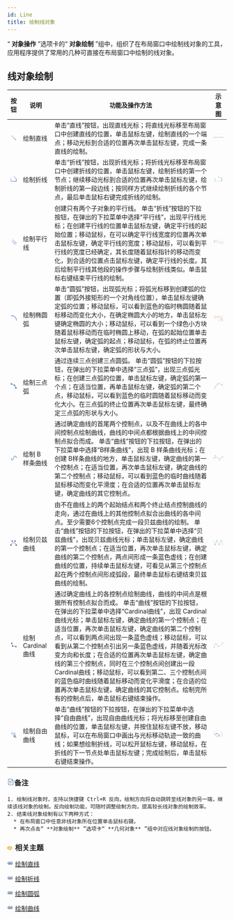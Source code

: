 ```yaml
---
id: Line
title: 绘制线对象
---
```

“ **对象操作** ”选项卡的“ **对象绘制** ”组中，组织了在布局窗口中绘制线对象的工具，应用程序提供了常用的几种可直接在布局窗口中绘制的线对象。

线对象绘制  
---  
  
按钮| 说明|功能及操作方法|示意图  
--|--|--|--
![](img/straighLineButton.png) | 绘制直线 | 单击“直线”按钮，出现直线光标；将直线光标移至布局窗口中创建直线的位置，单击鼠标左键，绘制直线的一个端点；移动光标到合适的位置再次单击鼠标左键，完成一条直线的绘制。 |![](img/drawStrainghtLine.png)  
![](img/polylineButton.png) | 绘制折线 | 单击“折线”按钮，出现折线光标；将折线光标移至布局窗口中创建折线的位置，单击鼠标左键，绘制折线的第一个节点；继续移动光标到合适的位置再次单击鼠标左键，绘制折线的第一段边线；按同样方式继续绘制折线的各个节点，最后单击鼠标右键完成折线的绘制。| ![](img/drawPolyline.png)  
![](img/paralleButton.png) | 绘制平行线 | 创建只有两个子对象的平行线。 单击“折线”按钮的下拉按钮，在弹出的下拉菜单中选择“平行线”，出现平行线光标；在创建平行线的位置单击鼠标左键，确定平行线的起始位置；移动鼠标，在可以确定平行线宽度的位置再次单击鼠标左键，确定平行线的宽度；移动鼠标，可以看到平行线的宽度已经确定，其长度随着鼠标指针的移动而变化，到合适的位置点击鼠标左键，确定平行线的长度。其后绘制平行线其他段的操作步骤与绘制折线类似。单击鼠标右键结束平行线的绘制。| ![](img/drawParalle.png)  
![](img/arcButton.png) | 绘制椭圆弧 | 单击“圆弧”按钮，出现弧光标；将弧光标移到创建弧的位置（即弧外接矩形的一个对角线位置），单击鼠标左键确定弧的位置；移动鼠标，可以看到蓝色的临时椭圆随着鼠标移动而变化大小，在确定椭圆大小的地方，单击鼠标左键确定椭圆的大小；移动鼠标，可以看到一个绿色小方块随着鼠标移动而在临时椭圆上移动，在弧的起始位置单击鼠标左键，确定弧的起点；移动鼠标，在弧的终止位置再次单击鼠标左键，确定弧的形状与大小。 | ![](img/drawArc.png)  
![](img/3-pointsArcButton.png) | 绘制三点弧 | 通过连续三点创建三点圆弧。 单击“圆弧”按钮的下拉按钮，在弹出的下拉菜单中选择“三点弧”，出现三点弧光标；在创建三点弧的位置，单击鼠标左键，确定弧的第一个点；在适当位置，再单击鼠标左键，确定弧的第二个点，移动鼠标，可以看到蓝色的临时圆随着鼠标移动而变化大小。在三点弧的终止位置再次单击鼠标左键，最终确定三点弧的形状与大小。 | ![](img/draw3-pointsArc.png)
![](img/BSplineButton.png) | 绘制 B 样条曲线 |通过确定曲线的首尾两个控制点，以及不在曲线上的各中间控制点绘制曲线，曲线的中间点都根据曲线上的中间控制点拟合而成。 单击“曲线”按钮的下拉按钮，在弹出的下拉菜单中选择“B样条曲线”，出现 B 样条曲线光标；在创建 B样条曲线的地方，单击鼠标左键，确定曲线的第一个控制点；在适当位置，再次单击鼠标左键，确定曲线的第二个控制点；移动鼠标，可以看到蓝色的临时曲线随着鼠标移动而变化平滑度；在合适的位置再次单击鼠标左键，确定曲线的其它控制点。 |![](img/drawBSpline.png)  
![](img/CurveLineButton.png) | 绘制贝兹曲线 |由不在曲线上的两个起始结点和两个终止结点控制曲线的走向，通过在曲线上的其他控制点拟合出曲线的各中间点。至少需要6个控制点完成一段贝兹曲线的绘制。 单击“曲线”按钮的下拉按钮，在弹出的下拉菜单中选择“贝兹曲线”，出现贝兹曲线光标；单击鼠标左键，确定曲线的第一个控制点；在适当位置，再次单击鼠标左键，确定曲线的第二个控制点，两点间形成一条蓝色虚线；在创建曲线的位置，持续单击鼠标左键，可看见从第三个控制点起在两个控制点间形成弧段，最终单击鼠标右键结束贝兹曲线的绘制。| ![](img/drawCurve.png)  
![](img/CardinalButton.png) | 绘制 Cardinal 曲线 |通过确定曲线上的各控制点绘制曲线，曲线的中间点是根据所有控制点拟合而成。 单击“曲线”按钮的下拉按钮，在弹出的下拉菜单中选择“Cardinal曲线”，出现 Cardinal 曲线光标；单击鼠标左键，确定曲线的第一个控制点；在适当位置，再次单击鼠标左键，确定曲线的第二个控制点，可以看到两点间出现一条蓝色虚线；移动鼠标，可以看到从第二个控制点引出另一条蓝色虚线，并随着光标改变方向和长度；在合适的位置再次单击鼠标左键，确定曲线的第三个控制点，同时在三个控制点间创建出一段Cardinal曲线；移动鼠标，可以看到第二、三个控制点间的蓝色临时曲线随着鼠标移动而变化平滑度；在合适的位置再次单击鼠标左键，确定曲线的其它控制点。绘制完所有的控制点后，单击鼠标右键结束操作。| ![](img/drawCardinal.png)  
![](img/freehandLineButton.png) | 绘制自由曲线 |单击“曲线”按钮的下拉按钮，在弹出的下拉菜单中选择“自由曲线”，出现自由曲线光标；将光标移至创建自由曲线的位置，单击鼠标左键，并按住鼠标左键不放，移动鼠标，可以在布局窗口中画出与光标移动轨迹一致的曲线；如果想绘制折线，可以松开鼠标左键，移动鼠标，在折线的下一节点处单击鼠标左键；完成绘制后，单击鼠标右键结束操作。 | ![](img/drawFreeHandLine.png)  
  
### ![](../../img/read.gif)备注

    1. 绘制线对象时，支持以快捷键 Ctrl+R 反向，绘制方向将自动跳转至线对象的另一端，继续该线对象的绘制。反向绘制功能，可随时调整绘制方向，提高较长线对象的绘制效率。
    2. 结束线对象绘制有以下两种方式： 
      * 在布局窗口中任意非线对象所在位置单击鼠标右键。
      * 再次点击“ **对象绘制** ”选项卡“ **几何对象** ”组中对应线对象绘制的按钮。

### ![](../../img/seealso.png) 相关主题

![](../../img/smalltitle.png)
[绘制直线](../../DataProcessing/Objects/CreateObjects/DrawStraightLine.htm)

![](../../img/smalltitle.png)
[绘制折线](../../DataProcessing/Objects/CreateObjects/DrawPolyLine.htm)

![](../../img/smalltitle.png)
[绘制圆弧](../../DataProcessing/Objects/CreateObjects/DrawArc.htm)

![](../../img/smalltitle.png)
[绘制曲线](../../DataProcessing/Objects/CreateObjects/DrawCurve.htm)



